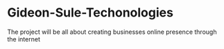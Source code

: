 # Gideon-Sule-Techonologies
The project will be all about creating businesses online presence through the internet
